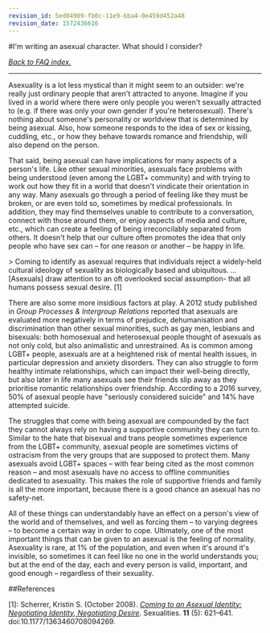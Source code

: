 ```yaml
---
revision_id: 5ed04909-fb0c-11e9-bba4-0e459d452a48
revision_date: 1572436616
---
```


#I'm writing an asexual character. What should I consider?

[*Back to FAQ index.*](https://www.reddit.com/r/asexuality/wiki/faq)

---

Asexuality is a lot less mystical than it might seem to an outsider: we're really just ordinary people that aren't attracted to anyone. Imagine if you lived in a world where there were only people you weren't sexually attracted to (e.g. if there was only your own gender if you're heterosexual). There's nothing about someone's personality or worldview that is determined by being asexual. Also, how someone responds to the idea of sex or kissing, cuddling, etc., or how they behave towards romance and friendship, will also depend on the person.

That said, being asexual can have implications for many aspects of a person's life. Like other sexual minorities, asexuals face problems with being understood (even among the LGBT+ community) and with trying to work out how they fit in a world that doesn't vindicate their orientation in any way. Many asexuals go through a period of feeling like they must be broken, or are even told so, sometimes by medical professionals. In addition, they may find themselves unable to contribute to a conversation, connect with those around them, or enjoy aspects of media and culture, etc., which can create a feeling of being irreconcilably separated from others. It doesn't help that our culture often promotes the idea that only people who have sex can – for one reason or another – be happy in life.

&gt; Coming to identify as asexual requires that individuals reject a widely-held cultural ideology of sexuality as biologically based and ubiquitous. ... [Asexuals] draw attention to an oft overlooked social assumption- that all humans possess sexual desire. [1]

There are also some more insidious factors at play. A 2012 study published in *Group Processes &amp; Intergroup Relations* reported that asexuals are evaluated more negatively in terms of prejudice, dehumanisation and discrimination than other sexual minorities, such as gay men, lesbians and bisexuals: both homosexual and heterosexual people thought of asexuals as not only cold, but also animalistic and unrestrained. As is common among LGBT+ people, asexuals are at a heightened risk of mental health issues, in particular depression and anxiety disorders. They can also struggle to form healthy intimate relationships, which can impact their well-being directly, but also later in life many asexuals see their friends slip away as they prioritise romantic relationships over friendship. According to a 2016 survey, 50% of asexual people have "seriously considered suicide" and 14% have attempted suicide.

The struggles that come with being asexual are compounded by the fact they cannot always rely on having a supportive community they can turn to. Similar to the hate that bisexual and trans people sometimes experience from the LGBT+ community, asexual people are sometimes victims of ostracism from the very groups that are supposed to protect them. Many asexuals avoid LGBT+ spaces – with fear being cited as the most common reason – and most asexuals have no access to offline communities dedicated to asexuality. This makes the role of supportive friends and family is all the more important, because there is a good chance an asexual has no safety-net.

All of these things can understandably have an effect on a person's view of the world and of themselves, and well as forcing them – to varying degrees – to become a certain way in order to cope. Ultimately, one of the most important things that can be given to an asexual is the feeling of normality. Asexuality is rare, at 1% of the population, and even when it's around it's invisible, so sometimes it can feel like no one in the world understands you; but at the end of the day, each and every person is valid, important, and good enough – regardless of their sexuality.

##References

[1]: Scherrer, Kristin S. (October 2008). [*Coming to an Asexual Identity: Negotiating Identity, Negotiating Desire*](https://www.ncbi.nlm.nih.gov/pmc/articles/PMC2893352/). Sexualities. **11** (5): 621–641. doi:10.1177/1363460708094269.